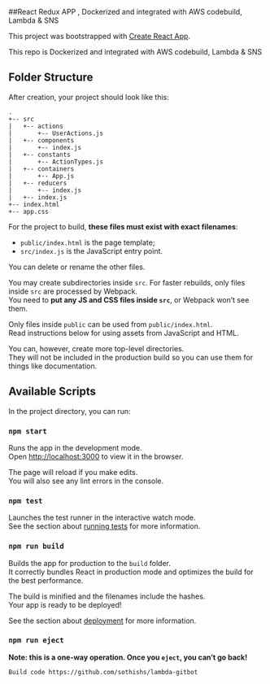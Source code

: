 ##React Redux APP , Dockerized and integrated with AWS codebuild, Lambda & SNS

This project was bootstrapped with [Create React App](https://github.com/facebookincubator/create-react-app).

This repo is Dockerized and integrated with AWS codebuild, Lambda & SNS

## Folder Structure

After creation, your project should look like this:

```
.
+-- src
|   +-- actions
|       +-- UserActions.js
|   +-- components
|       +-- index.js
|   +-- constants
|       +-- ActionTypes.js
|   +-- containers
|       +-- App.js
|   +-- reducers
|       +-- index.js
|   +-- index.js
+-- index.html
+-- app.css
```

For the project to build, **these files must exist with exact filenames**:

* `public/index.html` is the page template;
* `src/index.js` is the JavaScript entry point.

You can delete or rename the other files.

You may create subdirectories inside `src`. For faster rebuilds, only files inside `src` are processed by Webpack.<br>
You need to **put any JS and CSS files inside `src`**, or Webpack won’t see them.

Only files inside `public` can be used from `public/index.html`.<br>
Read instructions below for using assets from JavaScript and HTML.

You can, however, create more top-level directories.<br>
They will not be included in the production build so you can use them for things like documentation.

## Available Scripts

In the project directory, you can run:

### `npm start`

Runs the app in the development mode.<br>
Open [http://localhost:3000](http://localhost:3000) to view it in the browser.

The page will reload if you make edits.<br>
You will also see any lint errors in the console.

### `npm test`

Launches the test runner in the interactive watch mode.<br>
See the section about [running tests](#running-tests) for more information.

### `npm run build`

Builds the app for production to the `build` folder.<br>
It correctly bundles React in production mode and optimizes the build for the best performance.

The build is minified and the filenames include the hashes.<br>
Your app is ready to be deployed!

See the section about [deployment](#deployment) for more information.

### `npm run eject`

**Note: this is a one-way operation. Once you `eject`, you can’t go back!**

```
Build code https://github.com/sothishs/lambda-gitbot
```
